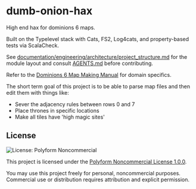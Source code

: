 # dumb-onion-hax
High end hax for dominions 6 maps.

Built on the Typelevel stack with Cats, FS2, Log4cats, and property-based tests via ScalaCheck.

See [documentation/engineering/architecture/project_structure.md](documentation/engineering/architecture/project_structure.md) for the module layout and consult [AGENTS.md](AGENTS.md) before contributing.

Refer to the [Dominions 6 Map Making Manual](documentation/domain/dominions/manual/update/README.md) for domain specifics.

The short term goal of this project is to be able to parse map files and then edit them with things like:
- Sever the adjacency rules between rows 0 and 7
- Place thrones in specific locations
- Make all tiles have 'high magic sites'

## License

![License: Polyform Noncommercial](https://img.shields.io/badge/license-Polyform%20Noncommercial-blue)

This project is licensed under the [Polyform Noncommercial License 1.0.0](https://polyformproject.org/licenses/noncommercial/1.0.0/).

You may use this project freely for personal, noncommercial purposes.  
Commercial use or distribution requires attribution and explicit permission.
